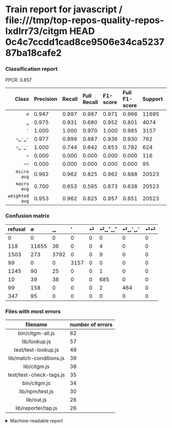 # Train report for javascript / file:///tmp/top-repos-quality-repos-lxdlrr73/citgm HEAD 0c4c7ccdd1cad8ce9506e34ca523787ba18cafe2

### Classification report

PPCR: 0.857

| Class | Precision | Recall | Full Recall | F1-score | Full F1-score | Support | Full Support | PPCR |
|------:|:----------|:-------|:------------|:---------|:---------|:--------|:-------------|:-----|
| `∅` | 0.947| 0.997| 0.987| 0.971| 0.966| 11695| 11813| 0.990 |
| `␣` | 0.975| 0.931| 0.680| 0.952| 0.801| 4074| 5577| 0.731 |
| `'` | 1.000| 1.000| 0.970| 1.000| 0.985| 3157| 3256| 0.970 |
| `⏎␣⁺␣⁺` | 0.977| 0.899| 0.887| 0.936| 0.930| 762| 772| 0.987 |
| `⏎␣⁻␣⁻` | 1.000| 0.744| 0.642| 0.853| 0.782| 624| 723| 0.863 |
| `⏎` | 0.000| 0.000| 0.000| 0.000| 0.000| 116| 1361| 0.085 |
| `⏎⏎` | 0.000| 0.000| 0.000| 0.000| 0.000| 95| 442| 0.215 |
| `micro avg` | 0.962| 0.962| 0.825| 0.962| 0.888| 20523| 23944| 0.857 |
| `macro avg` | 0.700| 0.653| 0.595| 0.673| 0.638| 20523| 23944| 0.857 |
| `weighted avg` | 0.953| 0.962| 0.825| 0.957| 0.851| 20523| 23944| 0.857 |

### Confusion matrix

|refusal|  ∅| ␣| '| ⏎| ⏎␣⁺␣⁺| ⏎␣⁻␣⁻| ⏎⏎| 
|:---|:---|:---|:---|:---|:---|:---|:---|
|0 |0 |0 |0 |0 |0 |0 |0 |
|118 |11655 |36 |0 |0 |4 |0 |0 |
|1503 |273 |3792 |0 |0 |9 |0 |0 |
|99 |0 |0 |3157 |0 |0 |0 |0 |
|1245 |90 |25 |0 |0 |1 |0 |0 |
|10 |39 |38 |0 |0 |685 |0 |0 |
|99 |158 |0 |0 |0 |2 |464 |0 |
|347 |95 |0 |0 |0 |0 |0 |0 |

### Files with most errors

| filename | number of errors|
|:----:|:-----|
| bin/citgm-all.js | 62 |
| lib/lookup.js | 57 |
| test/test-lookup.js | 49 |
| lib/match-conditions.js | 39 |
| lib/citgm.js | 38 |
| test/test-check-tags.js | 35 |
| bin/citgm.js | 34 |
| lib/npm/test.js | 30 |
| lib/out.js | 26 |
| lib/reporter/tap.js | 26 |

<details>
    <summary>Machine-readable report</summary>
```json
{
  "cl_report": {"\u0027": {"f1-score": 1.0, "precision": 1.0, "recall": 1.0, "support": 3157}, "macro avg": {"f1-score": 0.6732266555682006, "precision": 0.6997890513578712, "recall": 0.6528428813427622, "support": 20523}, "micro avg": {"f1-score": 0.9624811187448229, "precision": 0.9624811187448229, "recall": 0.9624811187448229, "support": 20523}, "weighted avg": {"f1-score": 0.9568933619046472, "precision": 0.9534997305152593, "recall": 0.9624811187448229, "support": 20523}, "\u2205": {"f1-score": 0.9710476983961674, "precision": 0.946791226645004, "recall": 0.9965797349294571, "support": 11695}, "\u23ce": {"f1-score": 0.0, "precision": 0.0, "recall": 0.0, "support": 116}, "\u23ce\u23ce": {"f1-score": 0.0, "precision": 0.0, "recall": 0.0, "support": 95}, "\u23ce\u2423\u207a\u2423\u207a": {"f1-score": 0.9364319890635681, "precision": 0.9771754636233951, "recall": 0.8989501312335958, "support": 762}, "\u23ce\u2423\u207b\u2423\u207b": {"f1-score": 0.8529411764705882, "precision": 1.0, "recall": 0.7435897435897436, "support": 624}, "\u2423": {"f1-score": 0.952165725047081, "precision": 0.9745566692367, "recall": 0.930780559646539, "support": 4074}},
  "cl_report_full": {"\u0027": {"f1-score": 0.9845626072041166, "precision": 1.0, "recall": 0.9695945945945946, "support": 3256}, "macro avg": {"f1-score": 0.6376788307084179, "precision": 0.6997890513578712, "recall": 0.595033007016445, "support": 23944}, "micro avg": {"f1-score": 0.8884341196842602, "precision": 0.9624811187448229, "recall": 0.8249665887069829, "support": 23944}, "weighted avg": {"f1-score": 0.8507821057233983, "precision": 0.891786116046098, "recall": 0.8249665887069829, "support": 23944}, "\u2205": {"f1-score": 0.9662977241636613, "precision": 0.946791226645004, "recall": 0.9866249047659358, "support": 11813}, "\u23ce": {"f1-score": 0.0, "precision": 0.0, "recall": 0.0, "support": 1361}, "\u23ce\u23ce": {"f1-score": 0.0, "precision": 0.0, "recall": 0.0, "support": 442}, "\u23ce\u2423\u207a\u2423\u207a": {"f1-score": 0.9300746775288528, "precision": 0.9771754636233951, "recall": 0.8873056994818653, "support": 772}, "\u23ce\u2423\u207b\u2423\u207b": {"f1-score": 0.7818028643639428, "precision": 1.0, "recall": 0.6417704011065007, "support": 723}, "\u2423": {"f1-score": 0.8010139416983523, "precision": 0.9745566692367, "recall": 0.6799354491662184, "support": 5577}},
  "ppcr": 0.8571249582358837
}
```
</details>
